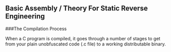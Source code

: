 ## Basic Assembly / Theory For Static Reverse Engineering

###The Compilation Process

When a C program is compiled, it goes through a number of stages to get from your plain unobfuscated code (.c file) to a working distributable binary.
